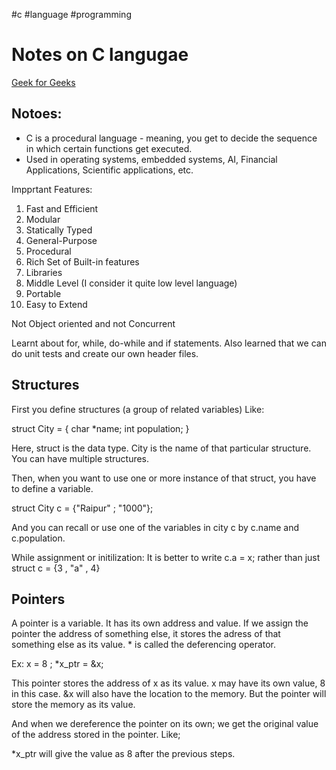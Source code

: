 #c #language #programming
# Notes on C langugae
[Geek for Geeks](https://www.geeksforgeeks.org/c-language-introduction/?ref=lbp)

## Notoes:
- C is a procedural language - meaning, you get to decide the sequence in which certain functions get executed. 
- Used in operating systems, embedded systems, AI, Financial Applications, Scientific applications, etc.

Impprtant Features:
1. Fast and Efficient
2. Modular
3. Statically Typed
4. General-Purpose
5. Procedural
6. Rich Set of Built-in features
7. Libraries
8. Middle Level (I consider it quite low level language)
9. Portable
10. Easy to Extend

Not Object oriented and not Concurrent

Learnt about for, while, do-while and if statements.
Also learned that we can do unit tests and create our own header files.

## Structures
First you define structures (a group of related variables)
Like: 

struct City = {
char *name;
int population;
}

Here, struct is the data type. City is the name of that particular structure.
You can have multiple structures.

Then, when you want to use one or more instance of that struct, you have to define a variable.

struct City c = {"Raipur" ; "1000"};

And you can recall or use one of the variables in city c by c.name and c.population.

While assignment or initilization:
It is better to write c.a = x; rather than just struct c = {3 , "a" , 4} 

## Pointers
A pointer is a variable. It has its own address and value.
If we assign the pointer the address of something else, it stores the adress of that something else as its value.
\* is called the deferencing operator.

Ex: 
x = 8 ;
*x_ptr =  &x;

This pointer stores the address of x as its value.
x may have its own value, 8 in this case.
&x will also have the location to the memory. But the pointer will store the memory as its value.

And when we dereference the pointer on its own; we get the original value of the address stored in the pointer. 
Like;

*x_ptr will give the value as 8 after the previous steps.
